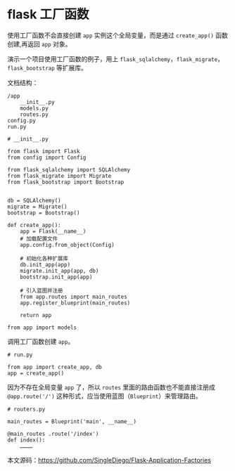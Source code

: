 # flask 工厂函数


使用工厂函数不会直接创建 ``app`` 实例这个全局变量，而是通过 ``create_app()`` 函数创建,再返回 ``app`` 对象。

演示一个项目使用工厂函数的例子，用上 ``flask_sqlalchemy``，``flask_migrate``，``flask_bootstrap`` 等扩展库。

文档结构：
```
/app
    __init__.py
    models.py
    routes.py
config.py
run.py
```

```
# __init__.py

from flask import Flask
from config import Config

from flask_sqlalchemy import SQLAlchemy
from flask_migrate import Migrate
from flask_bootstrap import Bootstrap


db = SQLAlchemy()
migrate = Migrate()
bootstrap = Bootstrap()

def create_app():
    app = Flask(__name__)
    # 加载配置文件
    app.config.from_object(Config)

    # 初始化各种扩展库
    db.init_app(app)
    migrate.init_app(app, db)
    bootstrap.init_app(app)

    # 引入蓝图并注册
    from app.routes import main_routes
    app.register_blueprint(main_routes)

    return app

from app import models
```

调用工厂函数创建 ``app``。

```
# run.py

from app import create_app, db
app = create_app()
```

因为不存在全局变量 ``app`` 了，所以 ``routes`` 里面的路由函数也不能直接注册成 ``@app.route('/')`` 这种形式，应当使用蓝图（``Blueprint``）来管理路由。

```
# routers.py

main_routes = Blueprint('main', __name__)

@main_routes .route('/index')
def index():
    …………
```

本文源码：https://github.com/SingleDiego/Flask-Application-Factories
